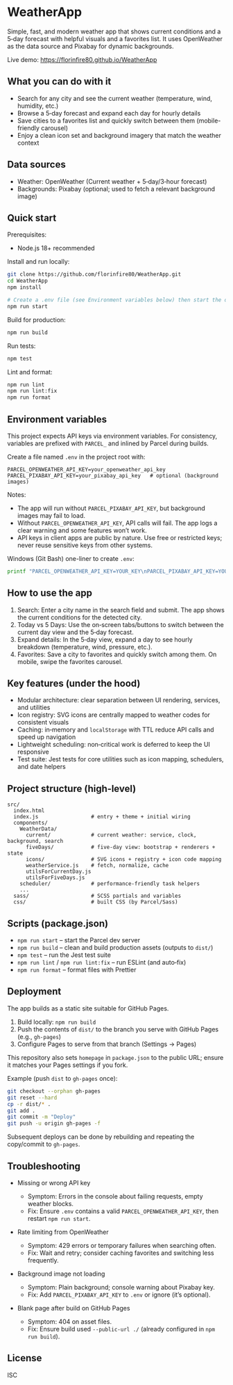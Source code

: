 # WeatherApp

Simple, fast, and modern weather app that shows current conditions and a 5‑day
forecast with helpful visuals and a favorites list. It uses OpenWeather as the
data source and Pixabay for dynamic backgrounds.

Live demo: https://florinfire80.github.io/WeatherApp

## What you can do with it

- Search for any city and see the current weather (temperature, wind, humidity,
  etc.)
- Browse a 5‑day forecast and expand each day for hourly details
- Save cities to a favorites list and quickly switch between them
  (mobile-friendly carousel)
- Enjoy a clean icon set and background imagery that match the weather context

## Data sources

- Weather: OpenWeather (Current weather + 5‑day/3‑hour forecast)
- Backgrounds: Pixabay (optional; used to fetch a relevant background image)

## Quick start

Prerequisites:

- Node.js 18+ recommended

Install and run locally:

```bash
git clone https://github.com/florinfire80/WeatherApp.git
cd WeatherApp
npm install

# Create a .env file (see Environment variables below) then start the dev server
npm run start
```

Build for production:

```bash
npm run build
```

Run tests:

```bash
npm test
```

Lint and format:

```bash
npm run lint
npm run lint:fix
npm run format
```

## Environment variables

This project expects API keys via environment variables. For consistency,
variables are prefixed with `PARCEL_` and inlined by Parcel during builds.

Create a file named `.env` in the project root with:

```
PARCEL_OPENWEATHER_API_KEY=your_openweather_api_key
PARCEL_PIXABAY_API_KEY=your_pixabay_api_key   # optional (background images)
```

Notes:

- The app will run without `PARCEL_PIXABAY_API_KEY`, but background images may
  fail to load.
- Without `PARCEL_OPENWEATHER_API_KEY`, API calls will fail. The app logs a
  clear warning and some features won’t work.
- API keys in client apps are public by nature. Use free or restricted keys;
  never reuse sensitive keys from other systems.

Windows (Git Bash) one-liner to create `.env`:

```bash
printf "PARCEL_OPENWEATHER_API_KEY=YOUR_KEY\nPARCEL_PIXABAY_API_KEY=YOUR_KEY\n" > .env
```

## How to use the app

1. Search: Enter a city name in the search field and submit. The app shows the
   current conditions for the detected city.
2. Today vs 5 Days: Use the on‑screen tabs/buttons to switch between the current
   day view and the 5‑day forecast.
3. Expand details: In the 5‑day view, expand a day to see hourly breakdown
   (temperature, wind, pressure, etc.).
4. Favorites: Save a city to favorites and quickly switch among them. On mobile,
   swipe the favorites carousel.

## Key features (under the hood)

- Modular architecture: clear separation between UI rendering, services, and
  utilities
- Icon registry: SVG icons are centrally mapped to weather codes for consistent
  visuals
- Caching: in‑memory and `localStorage` with TTL reduce API calls and speed up
  navigation
- Lightweight scheduling: non‑critical work is deferred to keep the UI
  responsive
- Test suite: Jest tests for core utilities such as icon mapping, schedulers,
  and date helpers

## Project structure (high‑level)

```
src/
  index.html
  index.js                 # entry + theme + initial wiring
  components/
    WeatherData/
      current/             # current weather: service, clock, background, search
      fiveDays/            # five‑day view: bootstrap + renderers + state
      icons/               # SVG icons + registry + icon code mapping
      weatherService.js    # fetch, normalize, cache
      utilsForCurrentDay.js
      utilsForFiveDays.js
    scheduler/             # performance-friendly task helpers
    ...
  sass/                    # SCSS partials and variables
  css/                     # built CSS (by Parcel/Sass)
```

## Scripts (package.json)

- `npm run start` – start the Parcel dev server
- `npm run build` – clean and build production assets (outputs to `dist/`)
- `npm test` – run the Jest test suite
- `npm run lint` / `npm run lint:fix` – run ESLint (and auto‑fix)
- `npm run format` – format files with Prettier

## Deployment

The app builds as a static site suitable for GitHub Pages.

1. Build locally: `npm run build`
2. Push the contents of `dist/` to the branch you serve with GitHub Pages (e.g.,
   `gh-pages`)
3. Configure Pages to serve from that branch (Settings → Pages)

This repository also sets `homepage` in `package.json` to the public URL; ensure
it matches your Pages settings if you fork.

Example (push `dist` to `gh-pages` once):

```bash
git checkout --orphan gh-pages
git reset --hard
cp -r dist/* .
git add .
git commit -m "Deploy"
git push -u origin gh-pages -f
```

Subsequent deploys can be done by rebuilding and repeating the copy/commit to
`gh-pages`.

## Troubleshooting

- Missing or wrong API key
  - Symptom: Errors in the console about failing requests, empty weather blocks.
  - Fix: Ensure `.env` contains a valid `PARCEL_OPENWEATHER_API_KEY`, then
    restart `npm run start`.

- Rate limiting from OpenWeather
  - Symptom: 429 errors or temporary failures when searching often.
  - Fix: Wait and retry; consider caching favorites and switching less
    frequently.

- Background image not loading
  - Symptom: Plain background; console warning about Pixabay key.
  - Fix: Add `PARCEL_PIXABAY_API_KEY` to `.env` or ignore (it’s optional).

- Blank page after build on GitHub Pages
  - Symptom: 404 on asset files.
  - Fix: Ensure build used `--public-url ./` (already configured in
    `npm run build`).

## License

ISC
